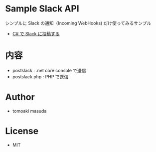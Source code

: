# Sample Slack API

シンプルに Slack の通知（Incoming WebHooks) だけ使ってみるサンプル

- [C# で Slack に投稿する](http://www.moonmile.net/blog/archives/9117)

# 内容

- postslack : .net core console で送信
- postslack.php : PHP で送信

# Author 

- tomoaki masuda 

# License

- MIT


